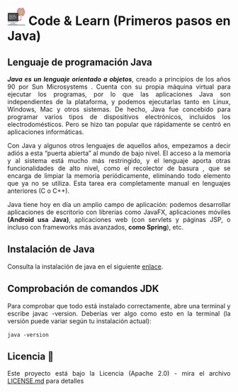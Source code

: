 <div align="justify">

# <img src=../../../../images/computer.png width="40"> Code & Learn (Primeros pasos en Java)

## Lenguaje de programación Java

___Java es un lenguaje orientado a objetos___, creado a principios de los años 90 por Sun Microsystems . Cuenta con su propia máquina virtual para ejecutar los programas, por lo que las aplicaciones Java son independientes de la plataforma, y ​​podemos ejecutarlas tanto en Linux, Windows, Mac y otros sistemas. De hecho, Java fue concebido para programar varios tipos de dispositivos electrónicos, incluidos los electrodomésticos. Pero se hizo tan popular que rápidamente se centró en aplicaciones informáticas.

Con Java y algunos otros lenguajes de aquellos años, empezamos a decir adiós a esta “puerta abierta” al mundo de bajo nivel. El acceso a la memoria y al sistema está mucho más restringido, y el lenguaje aporta otras funcionalidades de alto nivel, como el recolector de basura , que se encarga de limpiar la memoria periódicamente, eliminando todo elemento que ya no se utiliza. Esta tarea era completamente manual en lenguajes anteriores (C o C++).

Java tiene hoy en día un amplio campo de aplicación: podemos desarrollar aplicaciones de escritorio con librerías como JavaFX, aplicaciones móviles __(Android usa Java)__, aplicaciones web (con servlets y páginas JSP, o incluso con frameworks más avanzados, __como Spring__), etc.

## Instalación de Java

Consulta la instalación de java en el siguiente [enlace](../../../../comun/jdk/README.md).

## Comprobación de comandos JDK

Para comprobar que todo está instalado correctamente, abre una terminal y escribe javac -version. Deberías ver algo como esto en la terminal (la versión puede variar según tu instalación actual):

```code
java -version
```

## Licencia 📄

Este proyecto está bajo la Licencia (Apache 2.0) - mira el archivo [LICENSE.md](../../../../LICENSE) para detalles

</div>